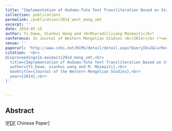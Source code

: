 ```yaml
---
title: "Implementation of Hudumu-Tote Text Transliteration Based on Statistical Machine Translation Technology"
collection: publications
permalink: /publication/2014_west_mong_smt
excerpt: ''
date: 2014-05-15
author: Yi.Dawa, Xianhui Wang and <b>Mieradilijiang Maimaiti</b>*
conference: In Journal of Western Mongolian Studies <b>(2014)</b> (*=equal contribution)
venue: ''
paperurl: 'http://www.cnki.net/KCMS/detail/detail.aspx?QueryID=2&CurRec=7&recid=&filename=MGLT201402011&dbname=CJFD2014&dbcode=CJFQ&pr=&urlid=&yx=&v=MTkxNjlEaDFUM3FUcldNMUZyQ1VSTHlmWU9adEZ5L2tWcnZJS0NySGVyRzRIOVhNclk5RVpZUjhlWDFMdXhZUzc='
citation: '<br>
@inproceedings{m.maimaiti2014_mong_smt,<br>
  title={Implementation of Hudumu-Tote Text Transliteration Based on Statistical Machine Translation Technology},<br>
  author={Yi.Dawa, xianhui wang and M. Maimaiti},<br>
  booktitle={Journal of the Western Mongolian Studies},<br>
  year={2014},<br>
}'


---
```

<h2><strong>Abstract</strong></h2>


\[[PDF](https://miradel51.github.io/files/west_mongolian_2014_smt.pdf) Chinese Paper\]  
